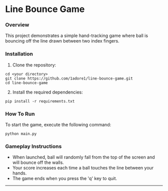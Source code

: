 # Line Bounce Game

### Overview

This project demonstrates a simple hand-tracking game where ball is bouncing off the line drawn between two index fingers.

### Installation
1. Clone the repository:
```
cd <your directory>
git clone https://github.com/1adore1/line-bounce-game.git
cd line-bounce-game
```
2. Install the required dependencies:
```
pip install -r requirements.txt
```

### How To Run
To start the game, execute the following command:
```
python main.py
```

### Gameplay Instructions

* When launched, ball will randomly fall from the top of the screen and will bounce off the walls.
* Your score increases each time a ball touches the line between your hands.
* The game ends when you press the 'q' key to quit.
---
